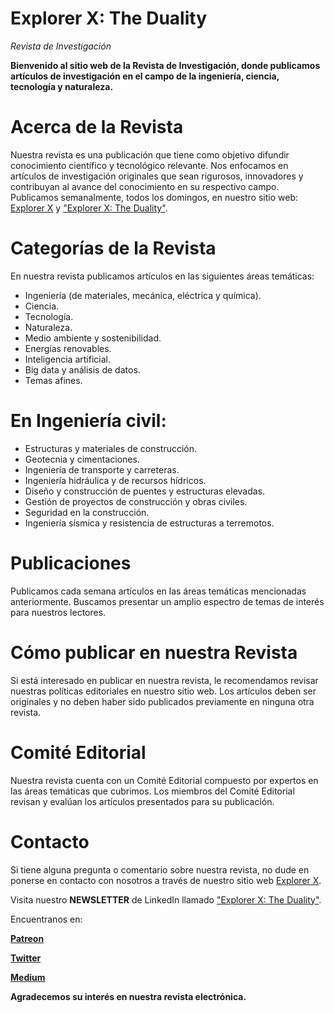 # Explorer X: The Duality
_Revista de Investigación_

**Bienvenido al sitio web de la Revista de Investigación, donde publicamos artículos de investigación en el campo de la ingeniería, ciencia, tecnología y naturaleza.**

# Acerca de la Revista
Nuestra revista es una publicación que tiene como objetivo difundir conocimiento científico y tecnológico relevante. Nos enfocamos en artículos de investigación originales que sean rigurosos, innovadores y contribuyan al avance del conocimiento en su respectivo campo.
Publicamos semanalmente, todos los domingos, en nuestro sitio web: [Explorer X](https://keplerhg.github.io/ExplorerX/) y ["Explorer X: The Duality"](https://www.linkedin.com/build-relation/newsletter-follow?entityUrn=7041250196361482240).

# Categorías de la Revista
En nuestra revista publicamos artículos en las siguientes áreas temáticas:

- Ingeniería (de materiales, mecánica, eléctrica y química).
- Ciencia.
- Tecnología.
- Naturaleza.
- Medio ambiente y sostenibilidad.
- Energías renovables.
- Inteligencia artificial.
- Big data y análisis de datos.
- Temas afines.

# En Ingeniería civil:

- Estructuras y materiales de construcción.
- Geotecnia y cimentaciones.
- Ingeniería de transporte y carreteras.
- Ingeniería hidráulica y de recursos hídricos.
- Diseño y construcción de puentes y estructuras elevadas.
- Gestión de proyectos de construcción y obras civiles.
- Seguridad en la construcción.
- Ingeniería sísmica y resistencia de estructuras a terremotos.


# Publicaciones
Publicamos cada semana artículos en las áreas temáticas mencionadas anteriormente. Buscamos presentar un amplio espectro de temas de interés para nuestros lectores.

# Cómo publicar en nuestra Revista
Si está interesado en publicar en nuestra revista, le recomendamos revisar nuestras políticas editoriales en nuestro sitio web. Los artículos deben ser originales y no deben haber sido publicados previamente en ninguna otra revista.

# Comité Editorial
Nuestra revista cuenta con un Comité Editorial compuesto por expertos en las áreas temáticas que cubrimos.
Los miembros del Comité Editorial revisan y evalúan los artículos presentados para su publicación.

# Contacto
Si tiene alguna pregunta o comentario sobre nuestra revista, no dude en ponerse en contacto con nosotros a través de nuestro sitio web [Explorer X](https://keplerhg.github.io/ExplorerX/).


Visita nuestro **NEWSLETTER** de LinkedIn llamado ["Explorer X: The Duality"](https://www.linkedin.com/build-relation/newsletter-follow?entityUrn=7041250196361482240).


Encuentranos en:

**[Patreon](https://www.patreon.com/kepler_ai)**

**[Twitter](https://twitter.com/kepler_py)**

**[Medium](https://medium.com/@kepler.huaynate)**

**Agradecemos su interés en nuestra revista electrónica.**
